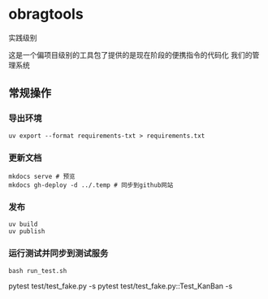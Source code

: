 # obragtools
实践级别

这是一个偏项目级别的工具包了提供的是现在阶段的便携指令的代码化
我们的管理系统

## 常规操作

### 导出环境
```
uv export --format requirements-txt > requirements.txt
```
### 更新文档
```
mkdocs serve # 预览
mkdocs gh-deploy -d ../.temp # 同步到github网站
```

### 发布
```
uv build
uv publish
```

### 运行测试并同步到测试服务
```
bash run_test.sh
```


pytest test/test_fake.py -s
pytest test/test_fake.py::Test_KanBan -s